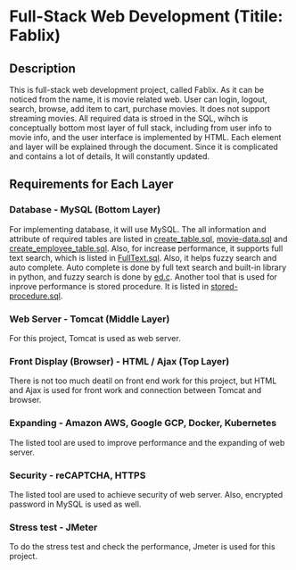 # Full-Stack Web Development (Titile: Fablix)

## Description

This is full-stack web development project, called Fablix. As it can be noticed from the name, it is movie related web. User can login, logout, search, browse, add item to cart, purchase movies. It does not support streaming movies. All required data is stroed in the SQL, wihch is conceptually bottom most layer of full stack, including from user info to movie info, and the user interface is implemented by HTML. Each element and layer will be explained through the document. Since it is complicated and contains a lot of details, It will constantly updated.

## Requirements for Each Layer

### Database - MySQL (Bottom Layer)

For implementing database, it will use MySQL. The all information and attribute of required tables are listed in [create_table.sql](<create_table.sql>), [movie-data.sql](<movie-data.sql>) and [create_employee_table.sql](<create_employee_table.sql>). Also, for increase performance, it supports full text search, which is listed in [FullText.sql](<FullText.sql>). Also, it helps fuzzy search and auto complete. Auto complete is done by full text search and built-in library in python, and fuzzy search is done by [ed.c](<ed.c>). Another tool that is used for inprove performance is stored procedure. It is listed in [stored-procedure.sql](<stored-procedure.sql>).

### Web Server - Tomcat (Middle Layer)

For this project, Tomcat is used as web server.

### Front Display (Browser) - HTML / Ajax (Top Layer)

There is not too much deatil on front end work for this project, but HTML and Ajax is used for front work and connection between Tomcat and browser.

### Expanding - Amazon AWS, Google GCP, Docker, Kubernetes

The listed tool are used to improve performance and the expanding of web server.

### Security - reCAPTCHA, HTTPS

The listed tool are used to achieve security of web server. Also, encrypted password in MySQL is used as well.

### Stress test - JMeter

To do the stress test and check the performance, Jmeter is used for this project.
